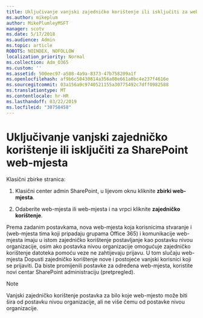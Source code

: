 ```yaml
---
title: Uključivanje vanjski zajedničko korištenje ili isključiti za web-mjesto
ms.author: mikeplum
author: MikePlumleyMSFT
manager: scotv
ms.date: 5/17/2018
ms.audience: Admin
ms.topic: article
ROBOTS: NOINDEX, NOFOLLOW
localization_priority: Normal
ms.collection: Adm_O365
ms.custom: ''
ms.assetid: 500eec97-a508-4a9a-8373-47b758209a1f
ms.openlocfilehash: af9b6c50430814a356a08e661a0bc4e237f4616e
ms.sourcegitcommit: 03a156a9c9740521155a30775492c7dff0982588
ms.translationtype: MT
ms.contentlocale: hr-HR
ms.lasthandoff: 03/22/2019
ms.locfileid: "30758458"
---
```

# <a name="turn-external-sharing-on-or-off-for-a-sharepoint-site"></a>Uključivanje vanjski zajedničko korištenje ili isključiti za SharePoint web-mjesta

Klasični zbirke stranica:
  
1. Klasični center admin SharePoint, u lijevom oknu kliknite **zbirki web-mjesta**.
    
2. Odaberite web-mjesta ili web-mjesta i na vrpci kliknite **zajedničko korištenje**.
    
Prema zadanim postavkama, nova web-mjesta koja korisnicima stvaranje i (web-mjesta tima koji pripadaju grupama Office 365) i komunikacije web-mjesta imaju u istom zajedničko korištenje postavljanje kao postavku nivou organizacije, osim ako postavka nivou organizacije omogućuje zajedničko korištenje datoteka pomoću veze ne zahtijevaju prijavu. U tom slučaju web-mjesta Dopusti zajedničko korištenje nove i postojeće vanjski korisnici koji se prijaviti. Da biste promijenili postavke za određena web-mjesta, koristite novi centar SharePoint administraciju (pretpregled).
  
> [!NOTE]
> Vanjski zajedničko korištenje postavka za bilo koje web-mjesto može biti šira od postavku nivou organizacije, ali ne više čemu od postavke nivou organizacije. 
  

